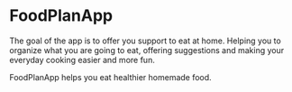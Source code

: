 # FoodPlanApp

The goal of the app is to offer you support to eat at home. Helping you to organize what you are going to eat, offering suggestions and making your everyday cooking easier and more fun.

FoodPlanApp helps you eat healthier homemade food.
